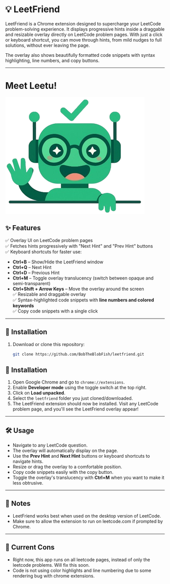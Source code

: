 
# 💡 LeetFriend

LeetFriend is a Chrome extension designed to supercharge your LeetCode problem-solving experience. It displays progressive hints inside a draggable and resizable overlay directly on LeetCode problem pages. With just a click or keyboard shortcut, you can move through hints, from mild nudges to full solutions, without ever leaving the page.

The overlay also shows beautifully formatted code snippets with syntax highlighting, line numbers, and copy buttons.

---

# Meet Leetu! 
![leetuImage](icons/LeetuHi.png)

## ✨ Features

✅ Overlay UI on LeetCode problem pages  
✅ Fetches hints progressively with "Next Hint" and "Prev Hint" buttons  
✅ Keyboard shortcuts for faster use:
- **Ctrl+B** – Show/Hide the LeetFriend window  
- **Ctrl+Q** – Next Hint  
- **Ctrl+D** – Previous Hint  
- **Ctrl+M** – Toggle overlay translucency (switch between opaque and semi-transparent)  
- **Ctrl+Shift + Arrow Keys** – Move the overlay around the screen  
✅ Resizable and draggable overlay  
✅ Syntax-highlighted code snippets with **line numbers and colored keywords**  
✅ Copy code snippets with a single click  

---

## 🔧 Installation

1. Download or clone this repository:
   ```bash
   git clone https://github.com/BobTheBlobFish/leetfriend.git
   ```
## 🔧 Installation

1. Open Google Chrome and go to `chrome://extensions`.
2. Enable **Developer mode** using the toggle switch at the top right.
3. Click on **Load unpacked**.
4. Select the `leetfriend` folder you just cloned/downloaded.
5. The LeetFriend extension should now be installed. Visit any LeetCode problem page, and you'll see the LeetFriend overlay appear!

---

## 🛠️ Usage

- Navigate to any LeetCode question.
- The overlay will automatically display on the page.
- Use the **Prev Hint** and **Next Hint** buttons or keyboard shortcuts to navigate hints.
- Resize or drag the overlay to a comfortable position.
- Copy code snippets easily with the copy button.
- Toggle the overlay's translucency with **Ctrl+M** when you want to make it less obtrusive.

---


## 🚨 Notes

- LeetFriend works best when used on the desktop version of LeetCode.
- Make sure to allow the extension to run on leetcode.com if prompted by Chrome.

---

## 🐞 Current Cons  

- Right now, this app runs on all leetcode pages, instead of only the leetcode problems. Will fix this soon.
- Code is not using color highlights and line numbering due to some rendering bug with chrome extensions. 

